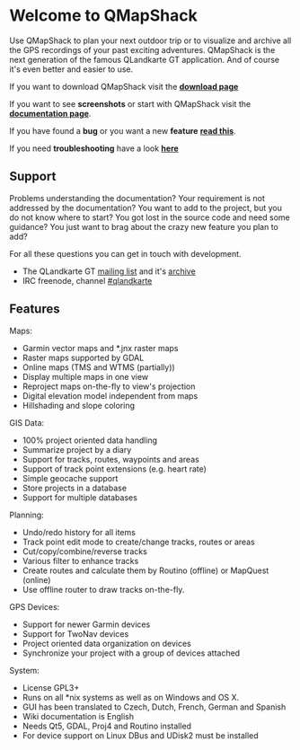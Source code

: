 # Welcome to QMapShack

Use QMapShack to plan your next outdoor trip or to visualize and archive all the GPS recordings of your past exciting adventures. QMapShack is the next generation of the famous QLandkarte GT application. And of course it's even better and easier to use.

If you want to download QMapShack visit the [**download page**](https://bitbucket.org/maproom/qmapshack/downloads)

If you want to see **screenshots** or start with QMapShack visit the [**documentation page**](DocMain).

If you have found a **bug** or you want a new **feature**  [**read this**](BugFeatures).

If you need **troubleshooting** have a look [**here**](TroubleShooting)

## Support

Problems understanding the documentation? Your requirement is not addressed by the documentation? You want to add to the project, but you do not know where to start? You got lost in the source code and need some guidance? You just want to brag about the crazy new feature you plan to add? 

For all these questions you can get in touch with development.

* The QLandkarte GT [mailing list](https://lists.sourceforge.net/lists/listinfo/qlandkartegt-users) and it's [archive](http://news.gmane.org/gmane.comp.gis.qlandkartegt.user)
* IRC freenode, channel [#qlandkarte](http://webchat.freenode.net/?channels=#qlandkarte)

## Features

Maps:

* Garmin vector maps and *.jnx raster maps
* Raster maps supported by GDAL
* Online maps (TMS and WTMS (partially))
* Display multiple maps in one view
* Reproject maps on-the-fly to view's projection
* Digital elevation model independent from maps
* Hillshading and slope coloring

GIS Data:

* 100% project oriented data handling
* Summarize project by a diary
* Support for tracks, routes, waypoints and areas
* Support of track point extensions (e.g. heart rate)
* Simple geocache support
* Store projects in a database
* Support for multiple databases


Planning:

* Undo/redo history for all items
* Track point edit mode to create/change tracks, routes or areas
* Cut/copy/combine/reverse tracks
* Various filter to enhance tracks
* Create routes and calculate them by Routino (offline) or MapQuest (online)
* Use offline router to draw tracks on-the-fly.

GPS Devices:

* Support for newer Garmin devices
* Support for TwoNav devices
* Project oriented data organization on devices
* Synchronize your project with a group of devices attached 

System:

* License GPL3+
* Runs on all *nix systems as well as on Windows and OS X.
* GUI has been translated to Czech, Dutch, French, German and Spanish
* Wiki documentation is English 
* Needs Qt5, GDAL, Proj4 and Routino installed
* For device support on Linux DBus and UDisk2 must be installed
